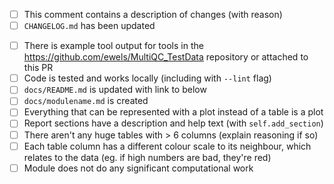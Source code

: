 <!--
Many thanks to contributing to MultiQC!
Please fill in the appropriate checklist below (delete whatever is not relevant).
-->

 - [ ] This comment contains a description of changes (with reason)
 - [ ] `CHANGELOG.md` has been updated

<!-- If this PR is for a NEW module - delete if not -->
 - [ ] There is example tool output for tools in the https://github.com/ewels/MultiQC_TestData repository or attached to this PR
 - [ ] Code is tested and works locally (including with `--lint` flag)
 - [ ] `docs/README.md` is updated with link to below
 - [ ] `docs/modulename.md` is created
 - [ ] Everything that can be represented with a plot instead of a table is a plot
 - [ ] Report sections have a description and help text (with `self.add_section`)
 - [ ] There aren't any huge tables with > 6 columns (explain reasoning if so)
 - [ ] Each table column has a different colour scale to its neighbour, which relates to the data (eg. if high numbers are bad, they're red)
 - [ ] Module does not do any significant computational work
